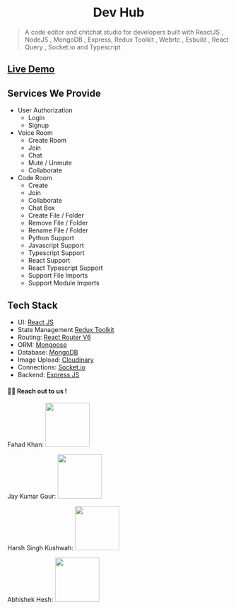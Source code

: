 <h1 align="center">
  <br>
  <b>Dev Hub</b>
  <br>
</h1>

> A code editor and chitchat studio for developers built with ReactJS , NodeJS , MongoDB , Express, Redux Toolkit , Webrtc , Esbuild , React Query , Socket.io and Typescript

## [Live Demo](https://www.youtube.com/watch?v=dQw4w9WgXcQ)

## Services We Provide

- User Authorization
  - Login
  - Signup
- Voice Room
  - Create Room
  - Join
  - Chat
  - Mute / Unmute
  - Collaborate
- Code Room
  - Create
  - Join
  - Collaborate
  - Chat Box
  - Create File / Folder
  - Remove File / Folder
  - Rename File / Folder
  - Python Support
  - Javascript Support
  - Typescript Support
  - React Support
  - React Typescript Support
  - Support File Imports
  - Support Module Imports

## Tech Stack

- UI: [React JS](https://reactjs.org/)
- State Management [Redux Toolkit](https://redux-toolkit.js.org)
- Routing: [React Router V6](https://reactrouter.com)
- ORM: [Mongoose](https://mongoosejs.com/)
- Database: [MongoDB](https://www.mongodb.com/)
- Image Upload: [Cloudinary](https://cloudinary.com/)
- Connections: [Socket.io](https://socket.io/)
- Backend: [Express JS](https://expressjs.com)

#### 👨‍💻 Reach out to us !

<div styles="display: flex; ">

Fahad Khan:
<a href="https://www.linkedin.com/in/fahadkhan313/"><img src="https://img.shields.io/badge/LinkedIn-0077B5?style=for-the-badge&logo=linkedin&logoColor=white" width="100px"/></a>

Jay Kumar Gaur:
<a href="https://www.linkedin.com/in/jaygaur99/"><img src="https://img.shields.io/badge/LinkedIn-0077B5?style=for-the-badge&logo=linkedin&logoColor=white" width="100px"/></a>

Harsh Singh Kushwah:
<a href="https://www.linkedin.com/in/harsh-singh-kushwah-a04a6a1b7/"><img src="https://img.shields.io/badge/LinkedIn-0077B5?style=for-the-badge&logo=linkedin&logoColor=white" width="100px"/></a>

Abhishek Hesh:
<a href="https://www.linkedin.com/in/abhishek-hesh-1217671b2/"><img src="https://img.shields.io/badge/LinkedIn-0077B5?style=for-the-badge&logo=linkedin&logoColor=white" width="100px"/></a>

 </div>

